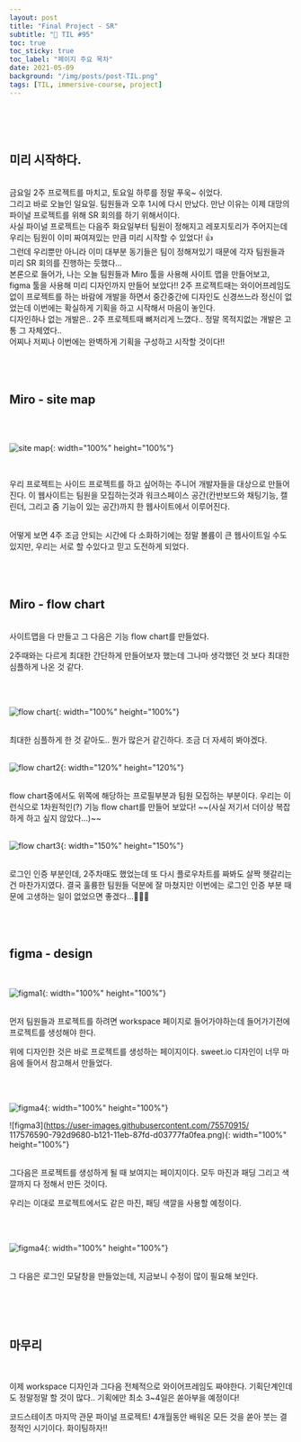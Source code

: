 ```yaml
---
layout: post
title: "Final Project - SR"
subtitle: "📅 TIL #95"
toc: true
toc_sticky: true
toc_label: "페이지 주요 목차"
date: 2021-05-09
background: "/img/posts/post-TIL.png"
tags: [TIL, immersive-course, project]
---
```


<br/>
<br/>
<br/>

## 미리 시작하다.

<br/>
금요일 2주 프로젝트를 마치고, 토요일 하루를 정말 푸욱~ 쉬었다.

<br/>
그리고 바로 오늘인 일요일. 팀원들과 오후 1시에 다시 만났다. 만난 이유는 이제 대망의 파이널 프로젝트를 위해 SR 회의를 하기 위해서이다.

<br/>
사실 파이널 프로젝트는 다음주 화요일부터 팀원이 정해지고 레포지토리가 주어지는데 우리는 팀원이 이미 짜여져있는 만큼 미리 시작할 수 있었다! 👍

<br/>
그런데 우리뿐만 아니라 이미 대부분 동기들은 팀이 정해져있기 때문에 각자 팀원들과 미리 SR 회의를 진행하는 듯했다...

<br/>
본론으로 들어가, 나는 오늘 팀원들과 Miro 툴을 사용해 사이트 맵을 만들어보고, figma 툴을 사용해 미리 디자인까지 만들어 보았다!! 2주 프로젝트때는 와이어프레임도 없이 프로젝트를 하는 바람에 개발을 하면서 중간중간에 디자인도 신경쓰느라 정신이 없었는데 이번에는 확실하게 기획을 하고 시작해서 마음이 놓인다.

<br/>
디자인하나 없는 개발은.. 2주 프로젝트때 뼈저리게 느꼈다.. 정말 목적지없는 개발은 고통 그 자체였다..

<br/>
어찌나 저찌나 이번에는 완벽하게 기획을 구성하고 시작할 것이다!!

<br/>
<br/>
<br/>
<br/>

## Miro - site map

<br/>
<br/>

![site map](https://user-images.githubusercontent.com/75570915/117576022-2c48c080-b11f-11eb-8f3d-67a0168aee57.png){: width="100%" height="100%"}

<br/>

우리 프로젝트는 사이드 프로젝트를 하고 싶어하는 주니어 개발자들을 대상으로 만들어진다. 이 웹사이트는 팀원을 모집하는것과 워크스페이스 공간(칸반보드와 채팅기능, 캘린더, 그리고 줌 기능이 있는 공간)까지 한 웹사이트에서 이루어진다.

<br/>
어떻게 보면 4주 조금 안되는 시간에 다 소화하기에는 정말 볼륨이 큰 웹사이트일 수도 있지만, 우리는 서로 할 수있다고 믿고 도전하게 되었다.

<br/>
<br/>
<br/>
<br/>

## Miro - flow chart

<br/>
사이트맵을 다 만들고 그 다음은 기능 flow chart를 만들었다.

2주때와는 다르게 최대한 간단하게 만들어보자 했는데 그나마 생각했던 것 보다 최대한 심플하게 나온 것 같다.

<br/>
<br/>

![flow chart](https://user-images.githubusercontent.com/75570915/117575990-0d4a2e80-b11f-11eb-878b-bbdfbf5b37e9.png){: width="100%" height="100%"}

<br/>
최대한 심플하게 한 것 같아도.. 뭔가 많은거 같긴하다. 조금 더 자세히 봐야겠다.

<br/>
<br/>

![flow chart2](https://user-images.githubusercontent.com/75570915/117575992-0de2c500-b11f-11eb-84d3-cf950dfa4973.png){: width="120%" height="120%"}

<br/>
flow chart중에서도 위쪽에 해당하는 프로필부분과 팀원 모집하는 부분이다. 우리는 이런식으로 1차원적인(?) 기능 flow chart를 만들어 보았다! ~~(사실 저기서 더이상 복잡하게 하고 싶지 않았다...)~~

<br/>
<br/>

![flow chart3](https://user-images.githubusercontent.com/75570915/117575993-0e7b5b80-b11f-11eb-8174-950858bd5831.png){: width="150%" height="150%"}

<br/>
로그인 인증 부분인데, 2주차때도 했었는데 또 다시 플로우차트를 짜봐도 살짝 헷갈리는건 마찬가지였다. 결국 훌륭한 팀원들 덕분에 잘 마쳤지만 이번에는 로그인 인증 부분 때문에 고생하는 일이 없었으면 좋겠다...🙏🙏🙏

<br/>
<br/>
<br/>
<br/>

## figma - design

<br/>

![figma1](https://user-images.githubusercontent.com/75570915/117576584-77fc6980-b121-11eb-9269-cc2948f5fdf2.png){: width="100%" height="100%"}

<br/>
먼저 팀원들과 프로젝트를 하려면 workspace 페이지로 들어가야하는데 들어가기전에 프로젝트를 생성해야 한다.

위에 디자인한 것은 바로 프로젝트를 생성하는 페이지이다. sweet.io 디자인이 너무 마음에 들어서 참고해서 만들었다.

<br/>
<br/>

![figma4](https://user-images.githubusercontent.com/75570915/117576948-b7778580-b122-11eb-888d-24185e041cd9.png){: width="100%" height="100%"}

![figma3](https://user-images.githubusercontent.com/75570915/
117576590-792d9680-b121-11eb-87fd-d03777fa0fea.png){: width="100%" height="100%"}

<br/>
그다음은 프로젝트를 생성하게 될 때 보여지는 페이지이다. 모두 마진과 패딩 그리고 색깔까지 다 정해서 만든 것이다.

우리는 이대로 프로젝트에서도 같은 마진, 패딩 색깔을 사용할 예정이다.

<br/>
<br/>

![figma4](https://user-images.githubusercontent.com/75570915/117576591-792d9680-b121-11eb-8d9d-5aff48fce935.png){: width="100%" height="100%"}

<br/>
그 다음은 로그인 모달창을 만들었는데, 지금보니 수정이 많이 필요해 보인다.

<br/>
<br/>
<br/>
<br/>
<br/>

## 마무리

<br/>

이제 workspace 디자인과 그다음 전체적으로 와이어프레임도 짜야한다. 기획단계인데도 정말정말 할 것이 많다.. 기획에만 최소 3~4일은 쏟아부을 예정이다!

코드스테이츠 마지막 관문 파이널 프로젝트! 4개월동안 배워온 모든 것을 쏟아 붓는 결정적인 시기이다. 화이팅하자!!

<br/>
<br/>
<br/>
<br/>
<br/>
<br/>
